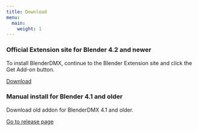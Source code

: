 ```yaml
---
title: Download
menu:
  main:
    weight: 1
---
```


<div class="uk-container">
    <div class="uk-grid uk-grid-match uk-child-width-1-2@m uk-text-small" uk-grid>
<div>
            <div class="uk-card uk-card-default">
                <div class="uk-card-body" id="extension">
              <h3 class="uk-card-title uk-margin-remove-bottom">Official Extension site for Blender 4.2 and newer</h3>
                    <p class="uk-margin-small">
                    To install BlenderDMX, continue to the Blender Extension site and click the Get Add-on button.
                        <div class="uk-margin-medium-top">
                            <a href="https://extensions.blender.org/add-ons/open-stage-blender-dmx/" class="uk-button uk-button-large uk-button-secondary uk-width-expand uk-margin-small-bottom"><i class="fa-solid fa-download"></i>Download</a>
                        </div>
                    </p>
                </div>
            </div>
        </div>
        <div>
            <div class="uk-card uk-card-default">
                <div class="uk-card-body" id="latest_release">
              <h3 class="uk-card-title uk-margin-remove-bottom">Manual install for Blender 4.1 and older</h3>
                    <p class="uk-margin-small" id="latest_release">
                    Download old addon for BlenderDMX 4.1 and older.
                        <div class="uk-margin-medium-top">
                            <a href="https://github.com/open-stage/blender-dmx/releases/latest"> Go to release page</a>
                        </div>
                    </p>
                </div>
            </div>
        </div>    
        <div>
        </div>
    </div>
</div>

<script type="module">
    let team = $("#latest_release");
    $.get("https://api.github.com/repos/open-stage/blender-dmx/releases", (data) => {

        let total_downloads = data.reduce(function(total, item, index){
            return total + item.assets[0].download_count
        }, 0)

            team.html(
              `<h3 class="uk-card-title uk-margin-remove-bottom">Legacy add-on for Blender 4.1 and older</h3>
                    <p class="uk-margin-small" id="latest_release">
<h5 style="display:inline">Version:</h5> ${data[0].name}
</br>
<h5 style="display:inline">Name:</h5> ${data[0].body.split("\n")[0].replace("# ", "")}
</br>
<h5 style="display:inline">Released:</h5> ${new Date(data[0].assets[0].created_at).toDateString()}
</br>


Total releases: ${data.length}, Total downloads: ${total_downloads}, Latest release downloads: ${data[0].assets[0].download_count}
</br>
Zipped addon:                            <a href="${data[0].assets[0].browser_download_url}" >Download zip</a>
                    </p>
              `);

    });
</script>
